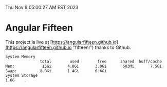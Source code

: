 Thu Nov  9 05:00:27 AM EST 2023

# Angular Fifteen


This project is live at [https://angularfifteen.github.io](https://angularfifteen.github.io "fifteen!") thanks to Github.

```bash
System Memory
               total        used        free      shared  buff/cache   available
Mem:            15Gi       4.8Gi       3.0Gi       603Mi       7.5Gi       9.6Gi
Swap:          8.0Gi       1.4Gi       6.6Gi
System Storage
1.6G	.
```
```bash
